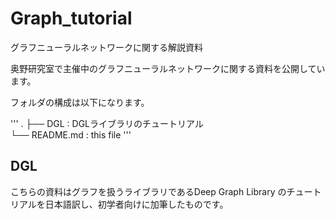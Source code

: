 # Graph_tutorial
グラフニューラルネットワークに関する解説資料

奥野研究室で主催中のグラフニューラルネットワークに関する資料を公開しています。

フォルダの構成は以下になります。

'''
.
├── DGL                              : DGLライブラリのチュートリアル  
└── README.md                        : this file
'''

## DGL
こちらの資料はグラフを扱うライブラリであるDeep Graph Library のチュートリアルを日本語訳し、初学者向けに加筆したものです。
